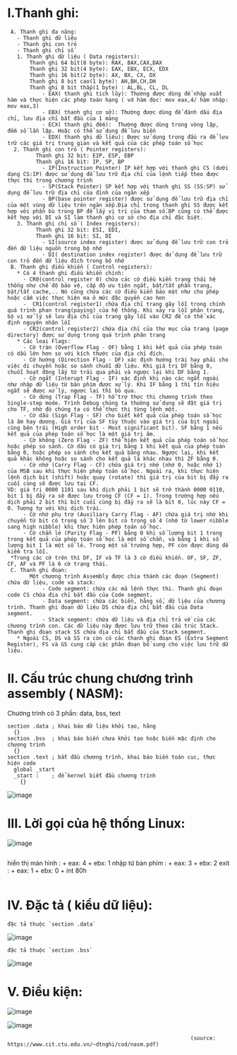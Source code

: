 
# I.Thanh ghi:
 ```
  A. Thanh ghi đa năng:
    - Thanh ghi dữ liệu
    - Thanh ghi con trỏ
    - Thanh ghi chỉ số
    1. Thanh ghi dữ liệu ( Data registers):
        Thanh ghi 64 bit(8 byte): RAX, BAX,CAX,DAX
        Thanh ghi 32 bit(4 byte): EAX, EBX, ECX, EDX 
        Thanh ghi 16 bit(2 byte): AX, BX, CX, DX
        Thanh ghi 8 bit cao(1 byte): AH,BH,CH,DH
        Thanh ghi 8 bit thấp(1 byte) : AL,BL, CL, DL
            - EAX( thanh ghi tích lũy): Thường được dùng để nhập xuất hàm và thực hiện các phép toán hạng ( vd hàm đọc: mov eax,4/ hàm nhập: mov eax,3) 
            - EBX( thanh ghi cơ sở): Thường được dùng để đánh dấu địa chỉ, lưu địa chỉ bắt đầu của 1 mảng
            - ECX( thanh ghi đếm):  Thường được dùng trong vòng lặp, đếm số lần lặp. Hoặc có thể sử dụng để lưu biến
            - EDX( thanh ghi dữ liệu): Được sử dụng trong đầu ra để lưu trữ các giá trị trung gian và kết quả của các phép toán số học
   2. Thanh ghi con trỏ ( Pointer registers):
          Thanh ghi 32 bit: EIP, ESP, EBP
          Thanh ghi 16 bit: IP, SP, BP 
            - IP(Instruction Pointer) IP kết hợp với thanh ghi CS (dưới dạng CS:IP) được sử dụng để lưu trữ địa chỉ của lệnh tiếp theo được thực thi trong chương trình
            - SP(Stack Pointer) SP kết hợp với thanh ghi SS (SS:SP) sử dụng để lưu trữ địa chỉ của đỉnh của ngăn xếp
            - BP(base pointer register) được sử dụng để lưu trữ địa chỉ của một vùng dữ liệu trên ngăn xếp.Địa chỉ trong thanh ghi SS được kết hợp với phần bù trong BP để lấy vị trí của tham số.BP cũng có thể được kết hợp với DI và SI làm thanh ghi cơ sở cho địa chỉ đặc biệt.
    3. Thanh ghi chỉ số ( Index registers):
          Thanh ghi 32 bit: ESI, EDI, 
          Thanh ghi 16 bit: SI, DI   
            - SI(source index register) được sử dụng để lưu trữ con trỏ đến dữ liệu nguồn trong bộ nhớ
            - DI( destination index register) được dử dụng để lưu trữ con trỏ đến dữ liệu đích trong bộ nhớ
  B. Thanh ghi điều khiển ( Control registers):
    * Có 4 thanh ghi điều khiển chính:
      - CR0(control register 0) chứa các cờ điều kiển trạng thái hệ thống như chế độ bảo vệ, cấp độ ưu tiên ngắt, bật/tắt phần trang, bật/tắt cache,.. Nó cũng chứa các cờ điều kiển bảo mật như cho phép hoặc cấm việc thực hiện ma ở mức đặc quyền cao hơn
      -  CR1(control register1) chứa địa chỉ trang gây lỗi trong chính quá trình phan trang(paying) của hệ thống. Khi xảy ra lỗi phân trang, bộ vi xử lý sẽ lưu địa chỉ của trang gây lỗi vào CR2 để có thể xác định nguyên nhân lỗi
      - CR2(control register2) chứa địa chỉ của thư mục của trang (page directory) được sử dụng trong quá trình phân trang
    * Các loại Flags:
      - Cờ tràn (Overflow Flag - OF) bằng 1 khi kết quả của phép toán có dấu lớn hơn so với kích thước của địa chỉ đích.
      - Cờ hướng (Direction Flag - DF) xác định hướng trái hay phải cho việc di chuyển hoặc so sánh chuỗi dữ liệu. Khi giá trị DF bằng 0, chuỗi hoạt động lấy từ trái qua phải và ngược lại khi DF bằng 1.
      - Cờ ngắt (Interupt Flag - IF) xác định khi nào các ngắt ngoài như nhập dữ liệu từ bàn phím được xử lý. Khi IF bằng 1 thì tín hiệu ngắt sẽ được xử lý, ngược lại thì bỏ qua.
      - Cờ dừng (Trap Flag - TF) hỗ trợ thực thi chương trình theo Single-step mode. Trình Debug chúng ta thường sử dụng sẽ đặt giá trị cho TF, nhờ đó chúng ta có thể thực thi từng lệnh một.
      - Cờ dấu (Sign Flag - SF) cho biết kết quả của phép toán số học là âm hay dương. Giá trị của SF tùy thuộc vào giá trị của bit ngoài cùng bên trái (High order bit - Most significant bit). SF bằng 1 nếu kết quả của phép toán số học là một giá trị âm.
      - Cờ không (Zero Flag - ZF) thể hiện kết quả của phép toán số học hoặc phép so sánh. Cờ dấu có giá trị bằng 1 khi kết quả của phép toán bằng 0, hoặc phép so sánh cho kết quả bằng nhau. Ngược lại, khi kết quả khác không hoặc so sánh cho kết quả là khác nhau thì ZF bằng 0.
      - Cờ nhớ (Carry Flag - CF) chứa giá trị nhớ (nhớ 0, hoặc nhớ 1) của MSB sau khi thực hiện phép toán số học. Ngoài ra, khi thực hiện lệnh dịch bit (shift) hoặc quay (rotate) thì giá trị của bit bị đẩy ra cuối cùng sẽ được lưu tại CF.
VD: giá trị 0000 1101 sau khi dịch phải 1 bit sẽ trở thành 0000 0110, bit 1 bị đẩy ra sẽ được lưu trong CF (CF = 1). Trong trường hợp nếu dịch phải 2 bit thì bit cuối cùng bị đẩy ra sẽ là bit 0, lúc này CF = 0. Tương tự với khi dịch trái.
      - Cờ nhớ phụ trợ (Auxiliary Carry Flag - AF) chứa giá trị nhớ khi chuyển từ bit có trọng số 3 lên bit có trọng số 4 (nhớ từ lower nibble sang high nibble) khi thực hiện phép toán số học.
      - Cờ chẵn lẻ (Parity Flag - PF) bằng 0 khi số lượng bit 1 trong trong kết quả của phép toán số học là một số chẵn, và bằng 1 khi số lượng bit 1 là một số lẻ. Trong một số trường hợp, PF còn được dùng để kiểm tra lỗi.
  *Trong các cờ trên thì DF, IF và TF là 3 cờ điều khiển. OF, SF, ZF, CF, AF và PF là 6 cờ trạng thái.
  C. Thanh ghi đoạn:
        Một chương trình Assembly được chia thành các đoạn (Segment) chứa dữ liệu, code và stack:
            - Code segment: chứa các mã lệnh thực thi. Thanh ghi đoạn code CS chứa địa chỉ bắt đầu của Code segment.
            - Data segment: chứa các biến, hằng số, dữ liệu của chương trình. Thanh ghi đoạn dữ liệu DS chứa địa chỉ bắt đầu của Data segment.
            - Stack segment: chứa dữ liệu và địa chỉ trả về của các chương trình con. Các dữ liệu này được lưu trữ theo cấu trúc Stack. Thanh ghi đoạn stack SS chứa địa chỉ bắt đầu của Stack segment.
    * Ngoài CS, DS và SS ra còn có các thanh ghi đoạn ES (Extra Segment Register), FS và GS cung cấp các phân đoạn bổ sung cho việc lưu trữ dữ liệu.
```
# II. Cấu trúc chung chương trình assembly ( NASM):
  
  Chương trình có 3 phần: data, bss, text

```
section .data ; khai báo dữ liệu khởi tạo, hằng
  {}
section .bss  ; khai báo biến chưa khởi tạo hoặc biến mặc định cho chương trình
  {}
section .text ; bắt đầu chương trình, khai báo biến toàn cục, thực hiện code 
  global _start
  _start :    ; để kernel biết đầu chương trình
    {}

```
![image](https://github.com/haridt/Code-C/assets/131541155/db1e94e8-416a-4b77-85c9-dc3b7f680610)
# III. Lời gọi của hệ thống Linux:

![image](https://github.com/haridt/Code-C/assets/131541155/34b5058b-b6c6-4827-8f2a-09bbe7da7d0f)
```
```
hiển thị màn hình : + eax: 4
                      + ebx: 1
  nhập từ bàn phím :  + eax: 3
                      + ebx: 2
  exit             :  + eax: 1
                      + ebx: 0
                      + int 80h
```
```
# IV. Đặc tả ( kiểu dữ liệu):

`` đặc tả thuộc `section .data` ``

![image](https://github.com/haridt/Code-C/assets/131541155/58a11a13-9077-4a96-a599-fe65f23fbc9a)

`` đặc tả thuộc `section .bss` ``

![image](https://github.com/haridt/Code-C/assets/131541155/1aa5d09d-168c-450a-9b2e-e0f07280894c)


# V. Điều kiện:
![image](https://github.com/haridt/Code-C/assets/131541155/7e5d777f-8a99-4f6e-a232-ae4a577befae)



![image](https://github.com/haridt/Code-C/assets/131541155/24082942-55fd-4697-8ee7-813b4f658d1e)



                                                              (source: https://www.cit.ctu.edu.vn/~dtnghi/cod/nasm.pdf)
        
